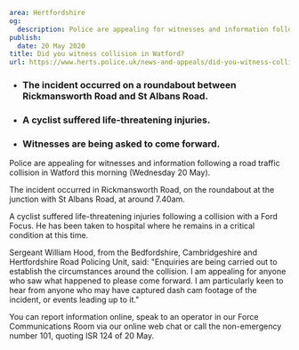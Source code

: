 ```yaml
area: Hertfordshire
og:
  description: Police are appealing for witnesses and information following a road traffic collision in Watford this morning (Wednesday 20 May).
publish:
  date: 20 May 2020
title: Did you witness collision in Watford?
url: https://www.herts.police.uk/news-and-appeals/did-you-witness-collision-in-watford-0136
```

* ### The incident occurred on a roundabout between Rickmansworth Road and St Albans Road.

 * ### A cyclist suffered life-threatening injuries.

 * ### Witnesses are being asked to come forward.

Police are appealing for witnesses and information following a road traffic collision in Watford this morning (Wednesday 20 May).

The incident occurred in Rickmansworth Road, on the roundabout at the junction with St Albans Road, at around 7.40am.

A cyclist suffered life-threatening injuries following a collision with a Ford Focus. He has been taken to hospital where he remains in a critical condition at this time.

Sergeant William Hood, from the Bedfordshire, Cambridgeshire and Hertfordshire Road Policing Unit, said: "Enquiries are being carried out to establish the circumstances around the collision. I am appealing for anyone who saw what happened to please come forward. I am particularly keen to hear from anyone who may have captured dash cam footage of the incident, or events leading up to it."

You can report information online, speak to an operator in our Force Communications Room via our online web chat or call the non-emergency number 101, quoting ISR 124 of 20 May.
